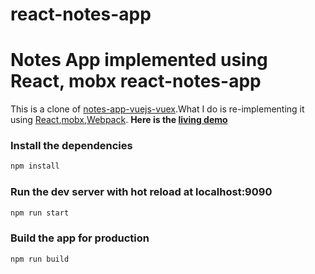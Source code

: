 # react-notes-app
Notes App implemented using React, mobx
react-notes-app
==========

This is a clone of [notes-app-vuejs-vuex](https://github.com/coligo-io/notes-app-vuejs-vuex).What I do is re-implementing it using [React](https://facebook.github.io/react/docs/getting-started.html),[mobx](https://github.com/mobxjs/mobx),[Webpack](https://webpack.github.io/).
**Here is the [living demo](https://pengfu.github.io/react-notes-app/)**

### Install the dependencies

```bash
npm install
```

### Run the dev server with hot reload at localhost:9090

```bash
npm run start
```

### Build the app for production

```bash
npm run build
```
